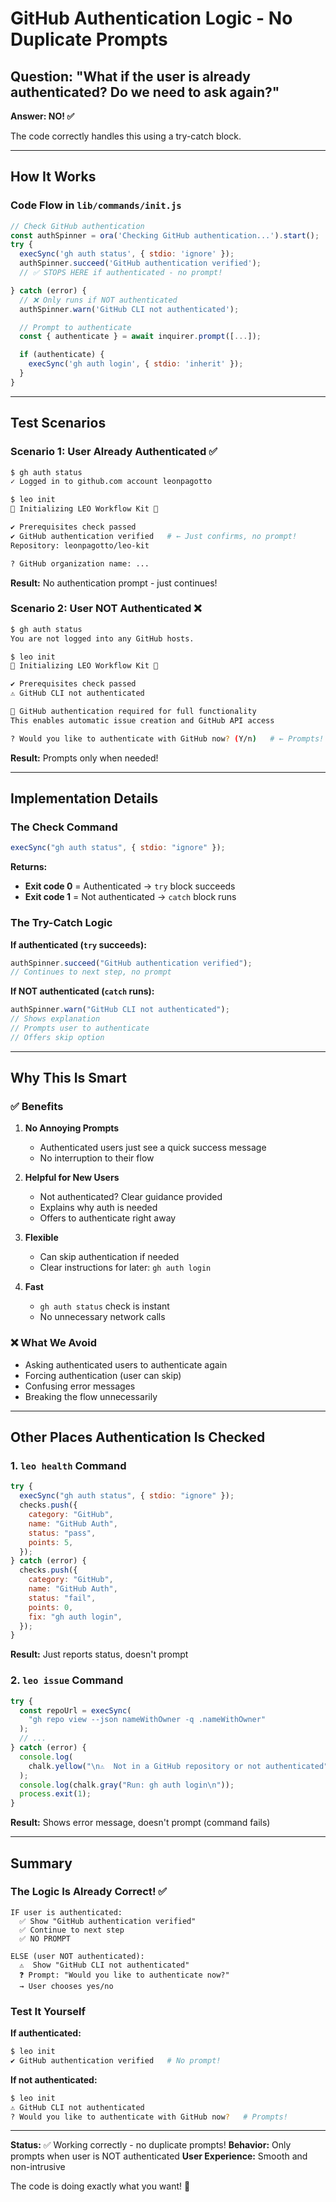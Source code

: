 # GitHub Authentication Logic - No Duplicate Prompts

## Question: "What if the user is already authenticated? Do we need to ask again?"

**Answer: NO! ✅**

The code correctly handles this using a try-catch block.

---

## How It Works

### Code Flow in `lib/commands/init.js`

```javascript
// Check GitHub authentication
const authSpinner = ora('Checking GitHub authentication...').start();
try {
  execSync('gh auth status', { stdio: 'ignore' });
  authSpinner.succeed('GitHub authentication verified');
  // ✅ STOPS HERE if authenticated - no prompt!

} catch (error) {
  // ❌ Only runs if NOT authenticated
  authSpinner.warn('GitHub CLI not authenticated');

  // Prompt to authenticate
  const { authenticate } = await inquirer.prompt([...]);

  if (authenticate) {
    execSync('gh auth login', { stdio: 'inherit' });
  }
}
```

---

## Test Scenarios

### Scenario 1: User Already Authenticated ✅

```bash
$ gh auth status
✓ Logged in to github.com account leonpagotto

$ leo init
🦁 Initializing LEO Workflow Kit 🦁

✔ Prerequisites check passed
✔ GitHub authentication verified   # ← Just confirms, no prompt!
Repository: leonpagotto/leo-kit

? GitHub organization name: ...
```

**Result:** No authentication prompt - just continues!

### Scenario 2: User NOT Authenticated ❌

```bash
$ gh auth status
You are not logged into any GitHub hosts.

$ leo init
🦁 Initializing LEO Workflow Kit 🦁

✔ Prerequisites check passed
⚠ GitHub CLI not authenticated

🔐 GitHub authentication required for full functionality
This enables automatic issue creation and GitHub API access

? Would you like to authenticate with GitHub now? (Y/n)   # ← Prompts!
```

**Result:** Prompts only when needed!

---

## Implementation Details

### The Check Command

```javascript
execSync("gh auth status", { stdio: "ignore" });
```

**Returns:**

- **Exit code 0** = Authenticated → `try` block succeeds
- **Exit code 1** = Not authenticated → `catch` block runs

### The Try-Catch Logic

**If authenticated (`try` succeeds):**

```javascript
authSpinner.succeed("GitHub authentication verified");
// Continues to next step, no prompt
```

**If NOT authenticated (`catch` runs):**

```javascript
authSpinner.warn("GitHub CLI not authenticated");
// Shows explanation
// Prompts user to authenticate
// Offers skip option
```

---

## Why This Is Smart

### ✅ Benefits

1. **No Annoying Prompts**

   - Authenticated users just see a quick success message
   - No interruption to their flow

2. **Helpful for New Users**

   - Not authenticated? Clear guidance provided
   - Explains why auth is needed
   - Offers to authenticate right away

3. **Flexible**

   - Can skip authentication if needed
   - Clear instructions for later: `gh auth login`

4. **Fast**
   - `gh auth status` check is instant
   - No unnecessary network calls

### ❌ What We Avoid

- Asking authenticated users to authenticate again
- Forcing authentication (user can skip)
- Confusing error messages
- Breaking the flow unnecessarily

---

## Other Places Authentication Is Checked

### 1. `leo health` Command

```javascript
try {
  execSync("gh auth status", { stdio: "ignore" });
  checks.push({
    category: "GitHub",
    name: "GitHub Auth",
    status: "pass",
    points: 5,
  });
} catch (error) {
  checks.push({
    category: "GitHub",
    name: "GitHub Auth",
    status: "fail",
    points: 0,
    fix: "gh auth login",
  });
}
```

**Result:** Just reports status, doesn't prompt

### 2. `leo issue` Command

```javascript
try {
  const repoUrl = execSync(
    "gh repo view --json nameWithOwner -q .nameWithOwner"
  );
  // ...
} catch (error) {
  console.log(
    chalk.yellow("\n⚠️  Not in a GitHub repository or not authenticated")
  );
  console.log(chalk.gray("Run: gh auth login\n"));
  process.exit(1);
}
```

**Result:** Shows error message, doesn't prompt (command fails)

---

## Summary

### The Logic Is Already Correct! ✅

```
IF user is authenticated:
  ✅ Show "GitHub authentication verified"
  ✅ Continue to next step
  ✅ NO PROMPT

ELSE (user NOT authenticated):
  ⚠️  Show "GitHub CLI not authenticated"
  ❓ Prompt: "Would you like to authenticate now?"
  → User chooses yes/no
```

### Test It Yourself

**If authenticated:**

```bash
$ leo init
✔ GitHub authentication verified   # No prompt!
```

**If not authenticated:**

```bash
$ leo init
⚠ GitHub CLI not authenticated
? Would you like to authenticate with GitHub now?   # Prompts!
```

---

**Status:** ✅ Working correctly - no duplicate prompts!
**Behavior:** Only prompts when user is NOT authenticated
**User Experience:** Smooth and non-intrusive

The code is doing exactly what you want! 🎉
